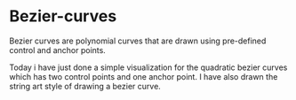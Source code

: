 # Bezier-curves
Bezier curves are polynomial curves that are drawn using pre-defined control and anchor points.

Today i have just done a simple visualization for the quadratic bezier curves which has two control points and one anchor point.
I have also drawn the string art style of drawing a bezier curve.
